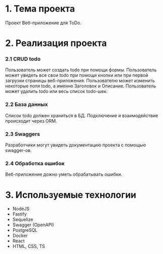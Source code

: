 # 1. Тема проекта
Проект Веб-приложение для ToDo.

# 2. Реализация проекта
### 2.1 CRUD todo

Пользователь может создать todo при помощи формы.
Пользователь может увидеть все свои todo при помощи кнопки или при первой загрузки страницы веб-приложения.
Пользователю может изменить некоторые поля todo, а именно Заголовок и Описание.
Пользователь может удалить todo или весь список todo-шек.

### 2.2 База данных

Список todo должен храниться в БД. Подключение и взаимодействие происходит через ORM.

### 2.3 Swaggers

Разработчики могут увидеть документацию проекта с помощью swagger-ов.

### 2.4 Обработка ошибок

Веб-приложение дожно уметь обрабатывать ошибки.

# 3. Используемые технологии
-	NodeJS
-	Fastify
-	Sequelize
- Swagger (OpenAPI)
-	PostgreSQL
- Docker
- React
-	HTML, CSS, TS
